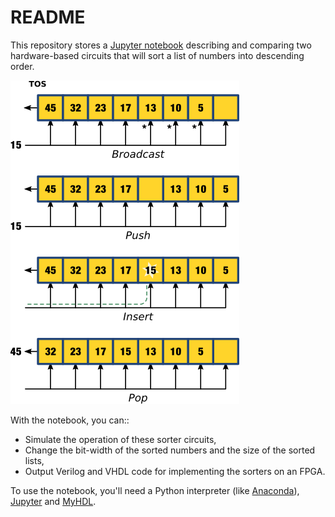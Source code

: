 # README

This repository stores a
[Jupyter notebook](hardware_sorters.ipynb "Hardware Sorters Jupyter Notebook") describing and comparing two hardware-based circuits that will sort a list of numbers into descending order.

![Sorting Steps](had_sorter_steps.png)

With the notebook, you can::

* Simulate the operation of these sorter circuits,
* Change the bit-width of the sorted numbers and the size of the sorted lists,
* Output Verilog and VHDL code for implementing the sorters on an FPGA.

To use the notebook, you'll need a Python interpreter (like [Anaconda](https://www.continuum.io/downloads "Anaconda download")),
[Jupyter](http://jupyter.org/ "Jupyter Notebook Project") and
[MyHDL](http://www.myhdl.org/ "MyHDL Project").